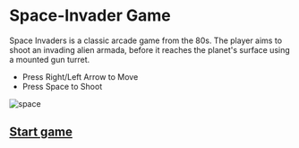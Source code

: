 # Space-Invader  Game

Space Invaders is a classic arcade game from the 80s. The player aims to shoot an invading alien armada, before it reaches the planet's surface using a mounted gun turret.

- Press Right/Left Arrow to Move
- Press Space to Shoot

![space](https://user-images.githubusercontent.com/116701591/198010845-582514eb-8e57-4c61-99f9-51ba6f46b7f0.png)


## [Start game](https://meghav31.github.io/space_INVADER/)
